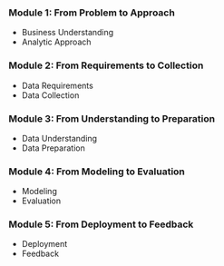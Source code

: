 ### Module 1: From Problem to Approach

- Business Understanding
- Analytic Approach

### Module 2: From Requirements to Collection 

- Data Requirements
- Data Collection

### Module 3: From Understanding to Preparation 

- Data Understanding
- Data Preparation

### Module 4: From Modeling to Evaluation

- Modeling
- Evaluation

### Module 5: From Deployment to Feedback

- Deployment
- Feedback